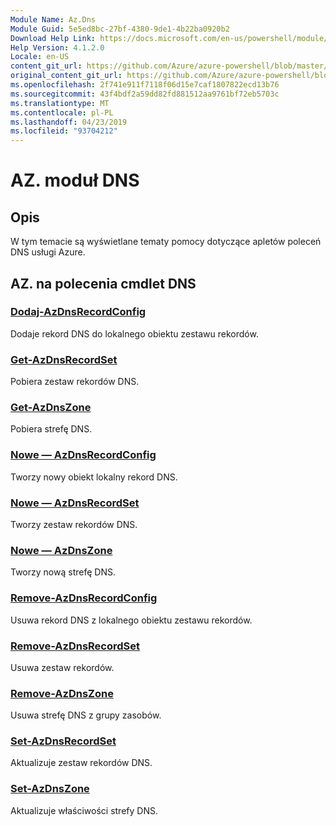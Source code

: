 ```yaml
---
Module Name: Az.Dns
Module Guid: 5e5ed8bc-27bf-4380-9de1-4b22ba0920b2
Download Help Link: https://docs.microsoft.com/en-us/powershell/module/az.dns
Help Version: 4.1.2.0
Locale: en-US
content_git_url: https://github.com/Azure/azure-powershell/blob/master/src/Dns/Dns/help/Az.DNS.md
original_content_git_url: https://github.com/Azure/azure-powershell/blob/master/src/Dns/Dns/help/Az.DNS.md
ms.openlocfilehash: 2f741e911f7118f06d15e7caf1807822ecd13b76
ms.sourcegitcommit: 43f4bdf2a59dd82fd881512aa9761bf72eb5703c
ms.translationtype: MT
ms.contentlocale: pl-PL
ms.lasthandoff: 04/23/2019
ms.locfileid: "93704212"
---
```

# AZ. moduł DNS
## Opis
W tym temacie są wyświetlane tematy pomocy dotyczące apletów poleceń DNS usługi Azure.

## AZ. na polecenia cmdlet DNS
### [Dodaj-AzDnsRecordConfig](Add-AzDnsRecordConfig.md)
Dodaje rekord DNS do lokalnego obiektu zestawu rekordów.

### [Get-AzDnsRecordSet](Get-AzDnsRecordSet.md)
Pobiera zestaw rekordów DNS.

### [Get-AzDnsZone](Get-AzDnsZone.md)
Pobiera strefę DNS.

### [Nowe — AzDnsRecordConfig](New-AzDnsRecordConfig.md)
Tworzy nowy obiekt lokalny rekord DNS.

### [Nowe — AzDnsRecordSet](New-AzDnsRecordSet.md)
Tworzy zestaw rekordów DNS.

### [Nowe — AzDnsZone](New-AzDnsZone.md)
Tworzy nową strefę DNS.

### [Remove-AzDnsRecordConfig](Remove-AzDnsRecordConfig.md)
Usuwa rekord DNS z lokalnego obiektu zestawu rekordów.

### [Remove-AzDnsRecordSet](Remove-AzDnsRecordSet.md)
Usuwa zestaw rekordów.

### [Remove-AzDnsZone](Remove-AzDnsZone.md)
Usuwa strefę DNS z grupy zasobów.

### [Set-AzDnsRecordSet](Set-AzDnsRecordSet.md)
Aktualizuje zestaw rekordów DNS.

### [Set-AzDnsZone](Set-AzDnsZone.md)
Aktualizuje właściwości strefy DNS.

